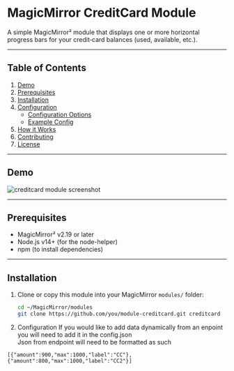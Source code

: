 # MagicMirror CreditCard Module

A simple MagicMirror² module that displays one or more horizontal progress bars for your credit‑card balances (used, available, etc.).

---

## Table of Contents

1. [Demo](#demo)
2. [Prerequisites](#prerequisites)
3. [Installation](#installation)
4. [Configuration](#configuration)
   - [Configuration Options](#configuration-options)
   - [Example Config](#example-config)
5. [How it Works](#how-it-works)
6. [Contributing](#contributing)
7. [License](#license)

---

## Demo

![creditcard module screenshot](screenshot.png)

---

## Prerequisites

- MagicMirror² v2.19 or later
- Node.js v14+ (for the node-helper)
- npm (to install dependencies)

---

## Installation

1. Clone or copy this module into your MagicMirror `modules/` folder:

   ```bash
   cd ~/MagicMirror/modules
   git clone https://github.com/you/module-creditcard.git creditcard
   ```

2. Configuration
   If you would like to add data dynamically from an enpoint you will need to add it in the config.json\
   Json from endpoint will need to be formatted as such

```
[{"amount":900,"max":1000,"label":"CC"},{"amount":800,"max":1000,"label":"CC2"}]
```
